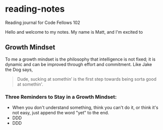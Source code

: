 # reading-notes
Reading journal for Code Fellows 102

Hello and welcome to my notes. My name is Matt, and I'm excited to

## Growth Mindset
To me a growth mindset is the philosophy that intelligence is not fixed; it is dynamic and can be improved through effort and commitment. Like Jake the Dog says,

> Dude, sucking at somethin’ is the first step towards being sorta good at somethin'.

### Three Reminders to Stay in a Growth Mindset:
- When you don't understand something, think you can't do it, or think it's not easy, just append the word "yet" to the end.
- DDD
- DDD
